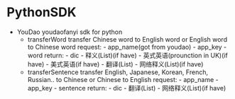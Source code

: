 # PythonSDK
- YouDao
  youdaofanyi sdk for python
  - transferWord
    transfer Chinese word to English word  or English word  to Chinese word 
    request:
          - app_name(got from youdao)
          - app_key
          - word
    return:
          - dic
            - 释义(List)(if have)
            - 英式英语(prounction in UK)(if have)
            - 美式英语(if have)
            - 翻译(List)
            - 网络释义(List)(if have)
  - transferSentence
    transfer English, Japanese, Korean, French, Russian.. to Chinese or Chinese to English
    request:
          - app_name
          - app_key
          - sentence
    return:
          - dic
            - 翻译(List)
            - 网络释义(List)(if have)
